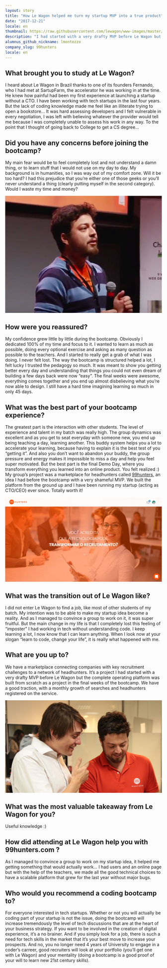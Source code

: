 ```yaml
---
layout: story
title: "How Le Wagon helped me turn my startup MVP into a true product"
date: "2017-12-21"
locale: en
thumbnail: https://raw.githubusercontent.com/lewagon/www-images/master/stories/how-le-wagon-helped-me-turn-my-startup-mvp-into-a-true-product-1.jpg
description: "I had started with a very drafty MVP before Le Wagon but the complete operating platform was built from scratch as a project in the final weeks of the bootcamp."
alumnus_github_nickname: lmontezzo
company_slug: 99hunters
locale: en
---
```


## What brought you to study at Le Wagon?

I heard about Le Wagon in Brazil thanks to one of its founders Fernando, who I had met at SartupFarm, the accelerator he was working in at the time. He knew how painful had been my first experience at launching a startup without a CTO. I have been working with tech startups in the last four years. But the lack of coding knowledge made me feel like an illiterate trying to open a bookstore... It was hard assessing developers and I felt vulnerable in every negotiation, I was left with believing whatever the provider would tell me because I was completely unable to assess his work in any way. To the point that I thought of going back to College to get a CS degree...

## Did you have any concerns before joining the bootcamp?

My main fear would be to feel completely lost and not understand a damn thing, or to learn stuff that I would not use on my day to day. My background is in humanities, so I was way out of my comfort zone. Will it be too hard? I had this prejudice that you’re either one of those geeks or you’ll never understand a thing (clearly putting myself in the second category). Would I waste my time and money?

<p><img src="https://raw.githubusercontent.com/lewagon/www-images/master/stories/how-le-wagon-helped-me-turn-my-startup-mvp-into-a-true-product-2.jpg" alt="Luciano Montezzo, Le Wagon São Paulo alumni"></p>

## How were you reassured?

My confidence grew little by little during the bootcamp. Obviously I dedicated 100% of my time and focus to it. I wanted to learn as much as possible, doing every optional exercise and asking as many question as possible to the teachers. And I started to really get a grab of what I was doing. I never felt lost. The way the bootcamp is structured helped a lot, I felt lucky I trusted the pedagogy so much. It was meant to show you getting better every day and understanding that things you could not even dream of building a few days back were now “easy”. The final weeks were awesome, everything comes together and you end up almost disbelieving what you’re now able to design. I still have a hard time imagining learning so much in only 45 days.

## What was the best part of your bootcamp experience?

The greatest part is the interaction with other students. The level of experience and talent in my batch was really high. The group dynamics was excellent and as you get to seat everyday with someone new, you end up being teaching a day, learning another. This buddy system helps you a lot to accelerate your learning, because having to explain it is the best test of you “getting it”. And also you don’t want to abandon your buddy, the group pressure and energy makes it impossible to miss a day and help you feel super motivated. But the best part is the final Demo Day, where you transform everything you learned into an online product. You felt realized :) My group’s project was a marketplace for headhunters called [99hunters](https://www.99hunters.com/), an idea I had before the bootcamp with a very shameful MVP. We built the platform from the ground up and I have been running my startup (acting as CTO/CEO) ever since. Totally worth it!

<p><img src="https://raw.githubusercontent.com/lewagon/www-images/master/stories/how-le-wagon-helped-me-turn-my-startup-mvp-into-a-true-product-3.jpg" alt="Luciano Montezzo, 99hunters founder"></p>

## What was the transition out of Le Wagon like?

I did not enter Le Wagon to find a job, like most of other students of my batch. My intention was to be able to make my startup idea become a reality. And as I managed to convince a group to work on it, it was super fruitful. But the main change in my life is that I completely lost this feeling of “imposter” I had working in tech without understanding code. I keep learning a lot, I now know that I can learn anything. When I look now at your slogan “learn to code, change your life”, it is really what happened with me.

## What are you up to?

We have a marketplace connecting companies with key recruitment challenges to a network of headhunters. It’s a project I had started with a very drafty MVP before Le Wagon but the complete operating platform was built from scratch as a project in the final weeks of the bootcamp. We have a good traction, with a monthly growth of searches and headhunters registered on the service.

<p><img src="https://raw.githubusercontent.com/lewagon/www-images/master/stories/how-le-wagon-helped-me-turn-my-startup-mvp-into-a-true-product-1.jpg" alt="Luciano Montezzo, Le Wagon São Paulo alumni"></p>

## What was the most valuable takeaway from Le Wagon for you?

Useful knowledge :)

## How did attending at Le Wagon help you with 99hunters.com ?

As I managed to convince a group to work on my startup idea, it helped me getting something that would actually work… I had users and an online page but with the help of the teachers, we made all the good technical choices to have a scalable platform that grew for the last year without major bugs.

## Who would you recommend a coding bootcamp to?

For everyone interested in tech startups. Whether or not you will actually be coding part of your startup is not the issue, doing the bootcamp will increase tremendously the level of tech discussions that are at the heart of your business strategy. If you want to be involved in the creation of digital experience, it’s a no brainer. And if you simply look for a job, there is such a need for tech skills in the market that it’s your best move to increase your prospects. And no, you no longer need 4 years of University to engage in a coder’s carreer, good recruiters will look at your portfolio (you’ll get one with Le Wagon) and your mentality (doing a bootcamp is a good proof of your will to learn new 21st century skills).
